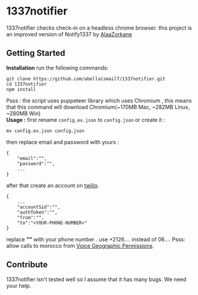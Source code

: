 # 1337notifier
1337notifier checks check-in on a headless chrome browser. this project is an improved version of Notify1337  by [AlaaZorkane](https://github.com/AlaaZorkane/Notify1337)
## Getting Started
**Installation**
run the following commands:
```
git clone https://github.com/abellaismail7/1337notifier.git
cd 1337notifier
npm install
```
Psss : the script uses puppeteer library which uses Chromium , this means that this command will download  Chromium(~170MB Mac, ~282MB Linux, ~280MB Win)  
**Usage :**
first rename `config.ex.json` to `config.json` or create it :
```
mv config.ex.json config.json
```
then replace email and password with yours :
```
{
    "email":"",
    "password":"",
    ...
}
```
after that create an account on [twilio](https://www.twilio.com/).
```
{
    ...
    "accountSid":"",
    "authToken":"",
    "from":"",
    "to":"<YOUR-PHONE-NUMBER>"
}
```
replace **"<YOUR-PHONE-NUMBER>"**  with your phone number . use +2126.... instead of 06....
Psss: allow calls to morocco from [Voice Geographic Permissions](https://www.twilio.com/console/voice/calls/geo-permissions/low-risk).

## Contribute
1337notifier isn't tested well so I assume that it has many bugs. We need your help.


